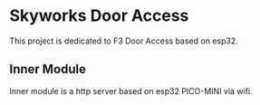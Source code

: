 # Skyworks Door Access

This project is dedicated to F3 Door Access based on esp32.



## Inner Module

Inner module is a http server based on esp32 PICO-MINI via wifi.